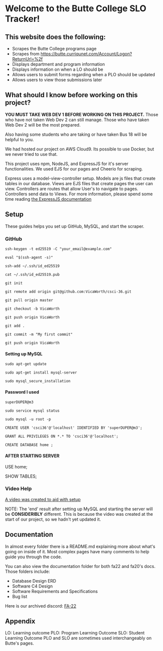 # Welcome to the Butte College SLO Tracker! #

## This website does the following: ##
- Scrapes the Butte College programs page
- Scrapes from https://butte.curriqunet.com/Account/Logon?ReturnUrl=%2f
- Displays department and program information
- Displays information on when a LO should be 
- Allows users to submit forms regarding when a PLO should be updated
- Allows users to view those submissions later

## What should I know before working on this project? ##
**YOU MUST TAKE WEB DEV 1 BEFORE WORKING ON THIS PROJECT.**
Those who have not taken Web Dev 2 can still manage.
Those who have taken Web Dev 2 will be the most prepared.

Also having some students who are taking or have taken Bus 18 will be helpful to you.

We had hosted our project on AWS Cloud9. Its possible to use Docker, 
but we never tried to use that. 

This project uses npm, NodeJS, and ExpressJS for it's server functionalities.
We used EJS for our pages and Cheerio for scraping.

Express uses a model-view-controller setup.
Models are js files that create tables in our database.
Views are EJS files that create pages the user can view.
Controllers are routes that allow User's to navigate to pages.
Controllers send data to Views. 
For more information, please spend some time reading [the ExpressJS documentation](https://expressjs.com)

## Setup
These guides helps you set up GitHub, MySQL, and start the scraper.

### GitHub
```
ssh-keygen -t ed25519 -C "your_email@example.com"

eval "$(ssh-agent -s)"

ssh-add ~/.ssh/id_ed25519

cat ~/.ssh/id_ed25519.pub

git init

git remote add origin git@github.com:VicaWorth/csci-36.git

git pull origin master 

git checkout -b VicaWorth

git push origin VicaWorth

git add .

git commit -m "My first commit"

git push origin VicaWorth
```
#### Setting up MySQL ####
```
sudo apt-get update

sudo apt-get install mysql-server

sudo mysql_secure_installation
```
#### Password I used ####
```
superDUPER@m3

sudo service mysql status

sudo mysql -u root -p

CREATE USER 'csci36'@'localhost' IDENTIFIED BY 'superDUPER@m3';

GRANT ALL PRIVILEGES ON *.* TO 'csci36'@'localhost';

CREATE DATABASE home ;
```

#### AFTER STARTING SERVER ####
USE home;

SHOW TABLES;

### Video Help ###
[A video was created to aid with setup](https://www.youtube.com/watch?v=Ni4ZJvIjiOE)

NOTE: The 'end' result after setting up MySQL and starting the server will be
**CONSIDERIBLY** different. This is because the video was created at the 
start of our project, so we hadn't yet updated it. 

## Documentation ##
In almost every folder there is a README.md explaining more about what's going
on inside of it. Most complex pages have many comments to help guide you
through the code.

You can also view the documentation folder for both fa22 and fa20's docs.
Those folders include:
- Database Design ERD
- Software C4 Design
- Software Requirements and Specifications
- Bug list

Here is our archived discord: [FA-22](https://discord.gg/2hMQsFR6Ak)


## Appendix ##
LO: Learning outcome
PLO: Program Learning Outcome
SLO: Student Learning Outcome
PLO and SLO are sometimes used interchangeably on Butte's pages. 
